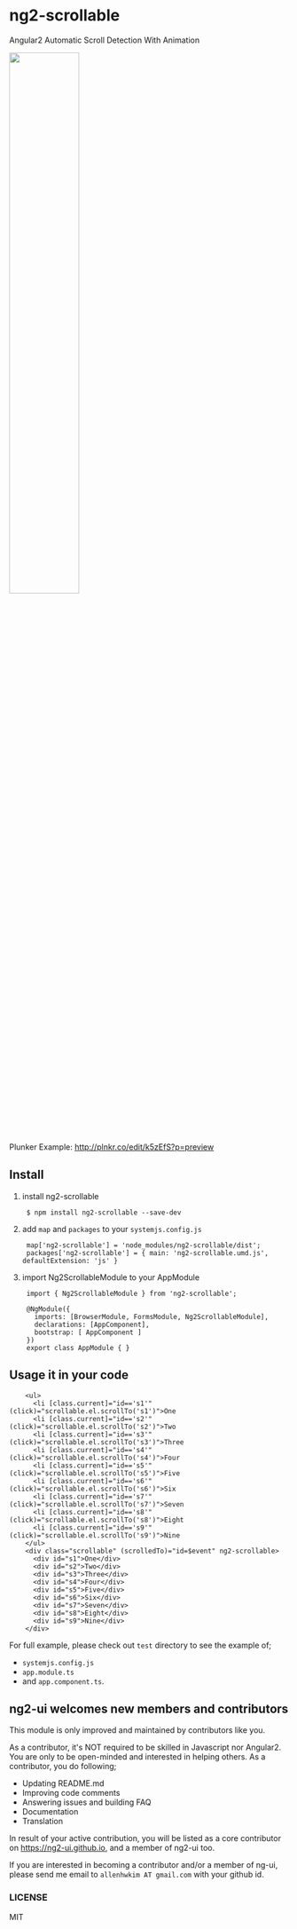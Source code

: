 # ng2-scrollable
Angular2 Automatic Scroll Detection With Animation


<a href="https://rawgit.com/ng2-ui/ng2-scrollable/master/app/index.html">
  <img src="http://i.imgur.com/9PWnNqe.png" width="50% border="1" />
</a>

Plunker Example: http://plnkr.co/edit/k5zEfS?p=preview

## Install

1. install ng2-scrollable

        $ npm install ng2-scrollable --save-dev

2. add `map` and `packages` to your `systemjs.config.js`

        map['ng2-scrollable'] = 'node_modules/ng2-scrollable/dist';
        packages['ng2-scrollable'] = { main: 'ng2-scrollable.umd.js', defaultExtension: 'js' }

3. import Ng2ScrollableModule to your AppModule

        import { Ng2ScrollableModule } from 'ng2-scrollable';
        
        @NgModule({
          imports: [BrowserModule, FormsModule, Ng2ScrollableModule],
          declarations: [AppComponent],
          bootstrap: [ AppComponent ]
        })
        export class AppModule { }


## Usage it in your code

        <ul>
          <li [class.current]="id=='s1'" (click)="scrollable.el.scrollTo('s1')">One
          <li [class.current]="id=='s2'" (click)="scrollable.el.scrollTo('s2')">Two
          <li [class.current]="id=='s3'" (click)="scrollable.el.scrollTo('s3')">Three
          <li [class.current]="id=='s4'" (click)="scrollable.el.scrollTo('s4')">Four
          <li [class.current]="id=='s5'" (click)="scrollable.el.scrollTo('s5')">Five
          <li [class.current]="id=='s6'" (click)="scrollable.el.scrollTo('s6')">Six
          <li [class.current]="id=='s7'" (click)="scrollable.el.scrollTo('s7')">Seven
          <li [class.current]="id=='s8'" (click)="scrollable.el.scrollTo('s8')">Eight
          <li [class.current]="id=='s9'" (click)="scrollable.el.scrollTo('s9')">Nine
        </ul>
        <div class="scrollable" (scrolledTo)="id=$event" ng2-scrollable>
          <div id="s1">One</div>
          <div id="s2">Two</div>
          <div id="s3">Three</div>
          <div id="s4">Four</div>
          <div id="s5">Five</div>
          <div id="s6">Six</div>
          <div id="s7">Seven</div>
          <div id="s8">Eight</div>
          <div id="s9">Nine</div>
        </div>

         
For full example, please check out `test` directory to see the example of;

  - `systemjs.config.js`
  - `app.module.ts`
  -  and `app.component.ts`.

## **ng2-ui** welcomes new members and contributors

This module is only improved and maintained by contributors like you.

As a contributor, it's NOT required to be skilled in Javascript nor Angular2. 
You are only to be open-minded and interested in helping others.
As a contributor, you do following;

  * Updating README.md
  * Improving code comments
  * Answering issues and building FAQ
  * Documentation
  * Translation

In result of your active contribution, you will be listed as a core contributor
on https://ng2-ui.github.io, and a member of ng2-ui too.

If you are interested in becoming a contributor and/or a member of ng-ui,
please send me email to `allenhwkim AT gmail.com` with your github id. 


### LICENSE 
MIT

